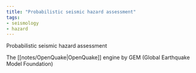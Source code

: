 ```yaml
---
title: "Probabilistic seismic hazard assessment"
tags:
- seismology
- hazard
---
```


Probabilistic seismic hazard assessment

The [[notes/OpenQuake|OpenQuake]] engine by GEM (Global Earthquake Model Foundation)